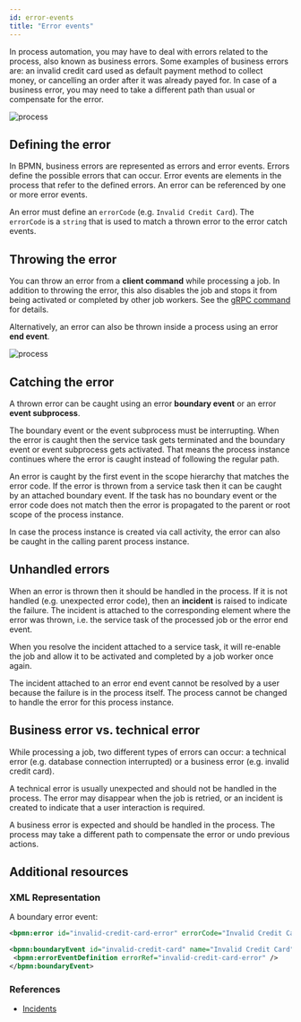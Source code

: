 ```yaml
---
id: error-events
title: "Error events"
---
```


In process automation, you may have to deal with errors related to the process, also known as business errors.
Some examples of business errors are: an invalid credit card used as default payment method to collect money, or cancelling an order after it was already payed for.
In case of a business error, you may need to take a different path than usual or compensate for the error.

![process](assets/error-events.png)

## Defining the error

In BPMN, business errors are represented as errors and error events.
Errors define the possible errors that can occur.
Error events are elements in the process that refer to the defined errors.
An error can be referenced by one or more error events.

An error must define an `errorCode` (e.g. `Invalid Credit Card`).
The `errorCode` is a `string` that is used to match a thrown error to the error catch events.

## Throwing the error

You can throw an error from a **client command** while processing a job.
In addition to throwing the error, this also disables the job and stops it from being activated or completed by other job workers.
See the [gRPC command](/reference/grpc.md#throwerror-rpc) for details.

Alternatively, an error can also be thrown inside a process using an error **end event**.

![process](assets/error-throw-events.png)

## Catching the error

A thrown error can be caught using an error **boundary event** or an error **event subprocess**.

The boundary event or the event subprocess must be interrupting.
When the error is caught then the service task gets terminated and the boundary event or event subprocess gets activated.
That means the process instance continues where the error is caught instead of following the regular path.

An error is caught by the first event in the scope hierarchy that matches the error code.
If the error is thrown from a service task then it can be caught by an attached boundary event.
If the task has no boundary event or the error code does not match then the error is propagated to the parent or root scope of the process instance.

In case the process instance is created via call activity, the error can also be caught in the calling parent process instance.

## Unhandled errors

When an error is thrown then it should be handled in the process.
If it is not handled (e.g. unexpected error code), then an **incident** is raised to indicate the failure.
The incident is attached to the corresponding element where the error was thrown, i.e. the service task of the processed job or the error end event.

When you resolve the incident attached to a service task, it will re-enable the job and allow it to be activated and completed by a job worker once again.

The incident attached to an error end event cannot be resolved by a user because the failure is in the process itself.
The process cannot be changed to handle the error for this process instance.

## Business error vs. technical error

While processing a job, two different types of errors can occur: a technical error (e.g. database connection interrupted) or a business error (e.g. invalid credit card).

A technical error is usually unexpected and should not be handled in the process.
The error may disappear when the job is retried, or an incident is created to indicate that a user interaction is required.

A business error is expected and should be handled in the process.
The process may take a different path to compensate the error or undo previous actions.

## Additional resources

 ### XML Representation
A boundary error event:

```xml
<bpmn:error id="invalid-credit-card-error" errorCode="Invalid Credit Card" />

<bpmn:boundaryEvent id="invalid-credit-card" name="Invalid Credit Card" attachedToRef="collect-money">
 <bpmn:errorEventDefinition errorRef="invalid-credit-card-error" />
</bpmn:boundaryEvent>

```

### References

- [Incidents](/product-manuals/concepts/incidents.md)
